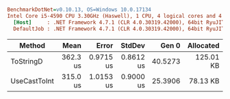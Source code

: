 ``` ini

BenchmarkDotNet=v0.10.13, OS=Windows 10.0.17134
Intel Core i5-4590 CPU 3.30GHz (Haswell), 1 CPU, 4 logical cores and 4 physical cores
  [Host]     : .NET Framework 4.7.1 (CLR 4.0.30319.42000), 64bit RyuJIT-v4.7.3132.0
  DefaultJob : .NET Framework 4.7.1 (CLR 4.0.30319.42000), 64bit RyuJIT-v4.7.3132.0


```
|       Method |     Mean |     Error |    StdDev |   Gen 0 | Allocated |
|------------- |---------:|----------:|----------:|--------:|----------:|
|    ToStringD | 362.3 us | 0.9715 us | 0.8612 us | 40.5273 | 125.01 KB |
| UseCastToInt | 315.0 us | 1.0153 us | 0.9000 us | 25.3906 |  78.13 KB |
